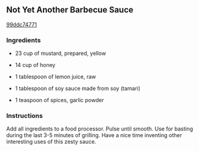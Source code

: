 ## Not Yet Another Barbecue Sauce

[99ddc74771](http://www.food.com/recipe/not-yet-another-barbecue-sauce-42578)

### Ingredients

 - 23 cup of mustard, prepared, yellow

 - 14 cup of honey

 - 1 tablespoon of lemon juice, raw

 - 1 tablespoon of soy sauce made from soy (tamari)

 - 1 teaspoon of spices, garlic powder

### Instructions

Add all ingredients to a food processor. Pulse until smooth. Use for basting during the last 3-5 minutes of grilling. Have a nice time inventing other interesting uses of this zesty sauce.